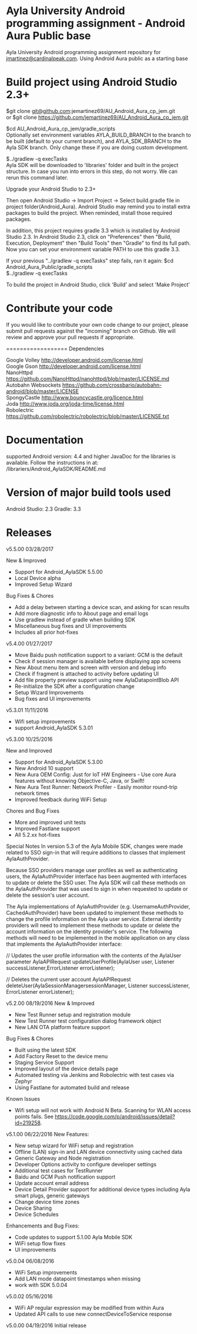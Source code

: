 Ayla University Android programming assignment - Android Aura Public base
====
Ayla University Android programming assignment repository for jmartinez@cardinalpeak.com. Using Android Aura public as a starting base

Build project using Android Studio 2.3+
======================================
$git clone git@github.com:jemartinez69/AU_Android_Aura_cp_jem.git  
   or 
$git clone https://github.com/jemartinez69/AU_Android_Aura_cp_jem.git  

$cd AU_Android_Aura_cp_jem/gradle_scripts  
Optionally set environment variables AYLA_BUILD_BRANCH to the branch to be built (default to your current branch), and AYLA_SDK_BRANCH to the Ayla SDK branch. Only change these if you are doing custom development.

$../gradlew -q execTasks  
Ayla SDK will be downloaded to 'libraries' folder and built in the project structure. In case you run into errors in this step, do not worry. We can rerun this command later. 

Upgrade your Android Studio to 2.3+

Then open Android Studio -> Import Project -> Select build.gradle file in project folder(Android_Aura). Android Studio may remind you to install extra packages to build the project. When reminded, install those required packages.  

In addition, this project requires gradle 3.3 which is installed by Android Studio 2.3. In Android Studio 2.3, click on "Preferences" then "Build, Execution, Deployment" then "Build Tools" then "Gradle" to find its full path. Now you can set your environment variable PATH to use this gradle 3.3.

If your previous "../gradlew -q execTasks" step fails, ran it again:
$cd Android_Aura_Public/gradle_scripts  
$../gradlew -q execTasks

To build the project in Android Studio, click 'Build' and select 'Make Project'

Contribute your code
====================

If you would like to contribute your own code change to our project, please submit pull requests against the "incoming" branch on Github. We will review and approve your pull requests if appropriate.

==================
Dependencies

Google Volley		http://developer.android.com/license.html  
Google Gson		http://developer.android.com/license.html  
NanoHttpd		https://github.com/NanoHttpd/nanohttpd/blob/master/LICENSE.md  
Autobahn Websockets	https://github.com/crossbario/autobahn-android/blob/master/LICENSE	
SpongyCastle		http://www.bouncycastle.org/licence.html  
Joda			http://www.joda.org/joda-time/license.html  
Robolectric 		https://github.com/robolectric/robolectric/blob/master/LICENSE.txt  

Documentation
=============
supported Android version: 4.4 and higher
JavaDoc for the libraries is available. Follow the instructions in at:
  <repo>/librariers/Android_AylaSDK/README.md

Version of major build tools used
=================================
Android Studio: 2.3
Gradle: 3.3

Releases
====================
v5.5.00    03/28/2017

New & Improved
- Support for Android_AylaSDK 5.5.00
- Local Device alpha
- Improved Setup Wizard

Bug Fixes & Chores
- Add a delay between starting a device scan, and asking for scan results
- Add more diagnostic info to About page and email logs
- Use gradlew instead of gradle when building SDK
- Miscellaneous bug fixes and UI improvements
- Includes all prior hot-fixes

v5.4.00    01/27/2017
- Move Baidu push notification support to a variant: GCM is the default
- Check if session manager is available before displaying app screens
- New About menu item and screen with version and debug info
- Check if fragment is attached to activity before updating UI
- Add file property preview support using new AylaDatapointBlob API
- Re-initialize the SDK after a configuration change
- Setup Wizard Improvements
- Bug fixes and UI improvements

v5.3.01    11/11/2016
- Wifi setup improvements
- support Android_AylaSDK 5.3.01

v5.3.00    10/25/2016

New and Improved
- Support for Android_AylaSDK 5.3.00
- New Android 10 support
- New Aura OEM Config: Just for IoT HW Engineers - Use core Aura features without knowing Objective-C, Java, or Swift!
- New Aura Test Runner: Network Profiler - Easily monitor round-trip network times
- Improved feedback during WiFi Setup

Chores and Bug Fixes
- More and improved unit tests
- Improved Fastlane support
- All 5.2.xx hot-fixes

Special Notes
In version 5.3 of the Ayla Mobile SDK, changes were made related to SSO sign-in that will require additions to classes that implement AylaAuthProvider.

Because SSO providers manage user profiles as well as authenticating users, the AylaAuthProvider interface has been augmented with interfaces to update
or delete the SSO user. The Ayla SDK will call these methods on the AylaAuthProvider that was used to sign in when requested to update or delete the session's user account.

The Ayla implementations of AylaAuthProvider (e.g. UsernameAuthProvider, CachedAuthProvider) have been updated to implement these methods to change the
profile information on the Ayla user service. External identity providers will need to implement these methods to update or delete the account information
on the identity provider's service. The following methods will need to be implemented in the mobile application on any class that implements the
AylaAuthProvider interface:

  // Updates the user profile information with the contents of the AylaUser parameter
  AylaAPIRequest updateUserProfile(AylaUser user, Listener<AylaUser> successListener,ErrorListener errorListener);

   // Deletes the current user account
  AylaAPIRequest deleteUser(AylaSessionManagersessionManager, Listener<EmptyResponse> successListener, ErrorListener errorListener);

v5.2.00    08/19/2016
New & Improved
- New Test Runner setup and registration module
- New Test Runner test configuration dialog framework object
- New LAN OTA platform feature support

Bug Fixes & Chores
- Built using the latest SDK
- Add Factory Reset to the device menu
- Staging Service Support
- Improved layout of the device details page
- Automated testing via Jenkins and Robolectric with test cases via Zephyr
- Using Fastlane for automated build and release

Known Issues
- Wifi setup will not work with Android N Beta. Scanning for WLAN access points fails. See https://code.google.com/p/android/issues/detail?id=219258.

v5.1.00    06/22/2016
New Features:
- New setup wizard for WiFi setup and registration
- Offline (LAN) sign-in and LAN device connectivity using cached data
- Generic Gateway and Node registration
- Developer Options activity to configure developer settings
- Additional test cases for TestRunner
- Baidu and GCM Push notification support
- Update account email address
- Device Detail Provider support for additional device types including Ayla smart plugs, generic gateways
- Change device time zones
- Device Sharing
- Device Schedules

Enhancements and Bug Fixes:
- Code updates to support 5.1.00 Ayla Mobile SDK
- WiFi setup flow fixes
- UI improvements

v5.0.04   06/08/2016
- WiFi Setup improvements
- Add LAN mode datapoint timestamps when missing
- work with SDK 5.0.04

v5.0.02   05/16/2016
- WiFi AP regular expression may be modified from within Aura
- Updated API calls to use new connectDeviceToService response

v5.0.00 	04/19/2016
Initial release


